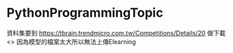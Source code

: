 # PythonProgrammingTopic
資料集要到 https://tbrain.trendmicro.com.tw/Competitions/Details/20 做下載<>
因為模型的檔案太大所以無法上傳Elearning

